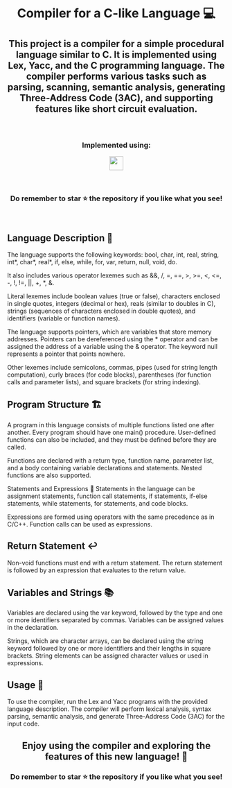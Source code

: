 # <p align ="center">Compiler for a C-like Language 💻</p>

## <p align ="center">This project is a compiler for a simple procedural language similar to C. It is implemented using Lex, Yacc, and the C programming language. The compiler performs various tasks such as parsing, scanning, semantic analysis, generating Three-Address Code (3AC), and supporting features like short circuit evaluation.</p>
<br> 

### <p align ="center"> Implemented using: </p>
<p align ="center">
<a href="https://en.wikipedia.org/wiki/C_(programming_language)" target="_blank" rel="noreferrer">   <img src="https://upload.wikimedia.org/wikipedia/commons/thumb/1/18/C_Programming_Language.svg/380px-C_Programming_Language.svg.png?20201031132917" width="32" height="32" /></a></p>

<br>

### <p align ="center"> Do remember to star ⭐ the repository if you like what you see!</p>

<br>

## Language Description 📝
The language supports the following keywords: bool, char, int, real, string, int*, char*, real*, if, else, while, for, var, return, null, void, do.

It also includes various operator lexemes such as &&, /, =, ==, >, >=, <, <=, -, !, !=, ||, +, *, &.

Literal lexemes include boolean values (true or false), characters enclosed in single quotes, integers (decimal or hex), reals (similar to doubles in C), strings (sequences of characters enclosed in double quotes), and identifiers (variable or function names).

The language supports pointers, which are variables that store memory addresses. Pointers can be dereferenced using the * operator and can be assigned the address of a variable using the & operator. The keyword null represents a pointer that points nowhere.

Other lexemes include semicolons, commas, pipes (used for string length computation), curly braces (for code blocks), parentheses (for function calls and parameter lists), and square brackets (for string indexing).
<br>

## Program Structure 🏗️
A program in this language consists of multiple functions listed one after another. Every program should have one main() procedure. User-defined functions can also be included, and they must be defined before they are called.

Functions are declared with a return type, function name, parameter list, and a body containing variable declarations and statements. Nested functions are also supported.

Statements and Expressions 💬
Statements in the language can be assignment statements, function call statements, if statements, if-else statements, while statements, for statements, and code blocks.

Expressions are formed using operators with the same precedence as in C/C++. Function calls can be used as expressions.
<br>

## Return Statement ↩️
Non-void functions must end with a return statement. The return statement is followed by an expression that evaluates to the return value.
<br>

## Variables and Strings 📚
Variables are declared using the var keyword, followed by the type and one or more identifiers separated by commas. Variables can be assigned values in the declaration.

Strings, which are character arrays, can be declared using the string keyword followed by one or more identifiers and their lengths in square brackets. String elements can be assigned character values or used in expressions.
<br>

## Usage 🚀
To use the compiler, run the Lex and Yacc programs with the provided language description. The compiler will perform lexical analysis, syntax parsing, semantic analysis, and generate Three-Address Code (3AC) for the input code.
<br>

## <p align ="center">Enjoy using the compiler and exploring the features of this new language! 🎉</p>

### <p align ="center"> Do remember to star ⭐ the repository if you like what you see!</p>

